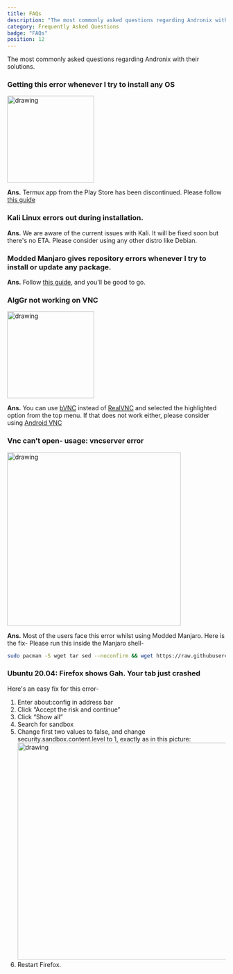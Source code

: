 ```yaml
---
title: FAQs
description: "The most commonly asked questions regarding Andronix with their solutions."
category: Frequently Asked Questions
badge: "FAQs"
position: 12
---
```


The most commonly asked questions regarding Andronix with their solutions.

### Getting this error whenever I try to install any OS

<img src="https://cdn.discordapp.com/attachments/840108865533902860/840110358252748810/Screenshot_2021-05-06-08-27-29-489_com.termux2.jpg" alt="drawing" width="200"/>

**Ans.** Termux app from the Play Store has been discontinued. Please follow [this guide](/termux/migrating-to-f-droid)

### Kali Linux errors out during installation.

**Ans.** We are aware of the current issues with Kali. It will be fixed soon but there's no ETA. Please consider using
any other distro like Debian.

### Modded Manjaro gives repository errors whenever I try to install or update any package.

**Ans.** Follow [this guide](https://youtu.be/SAGt39yYV0Y), and you'll be good to
go.

### AlgGr not working on VNC

<img src="/images/faq/altgr.png" alt="drawing" width="200"/>

**Ans.** You can use [bVNC](https://play.google.com/store/apps/details?id=com.iiordanov.freebVNC) instead of [RealVNC](https://play.google.com/store/apps/details?id=com.realvnc.viewer.android) and selected the highlighted option from the top menu. If that does not work either, please consider using [Android VNC](https://play.google.com/store/apps/details?id=android.androidVNC&hl)

### Vnc can’t open- usage: vncserver <display> error

<img src="/images/faq/vncError.png" alt="drawing" width="400"/>

**Ans.** Most of the users face this error whilst using Modded Manjaro. Here is the fix-
Please run this inside the Manjaro shell- 

```bash
sudo pacman -S wget tar sed --noconfirm && wget https://raw.githubusercontent.com/AndronixApp/AndronixOrigin/master/Pacman/tigervnc-fix.sh && sudo bash tigervnc-fix.sh
```
### Ubuntu 20.04: Firefox shows Gah. Your tab just crashed

Here's an easy fix for this error-
1. Enter about:config in address bar
2. Click “Accept the risk and continue”
3. Click “Show all”
4. Search for sandbox
5. Change first two values to false, and change security.sandbox.content.level to 1, exactly as in this picture:
   <img src="/images/faq/firefox.png" alt="drawing" width="500"/>
6. Restart Firefox.





